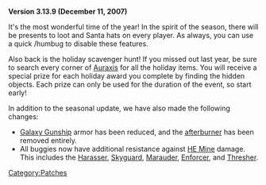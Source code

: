 **Version 3.13.9 (December 11, 2007)**

It's the most wonderful time of the year! In the spirit of the season,
there will be presents to loot and Santa hats on every player. As
always, you can use a quick /humbug to disable these features.

Also back is the holiday scavenger hunt! If you missed out last year, be
sure to search every corner of [Auraxis](Auraxis.md) for all the
holiday items. You will receive a special prize for each holiday award
you complete by finding the hidden objects. Each prize can only be used
for the duration of the event, so start early!

In addition to the seasonal update, we have also made the following
changes:

- [Galaxy Gunship](Galaxy_Gunship.md) armor has been reduced,
  and the [afterburner](afterburner.md) has been removed
  entirely.
- All buggies now have additional resistance against [HE
  Mine](HE_Mine.md) damage. This includes the
  [Harasser](Harasser.md), [Skyguard](Skyguard.md),
  [Marauder](Marauder.md), [Enforcer](Enforcer.md),
  and [Thresher](Thresher.md).

[Category:Patches](Category:Patches.md)
